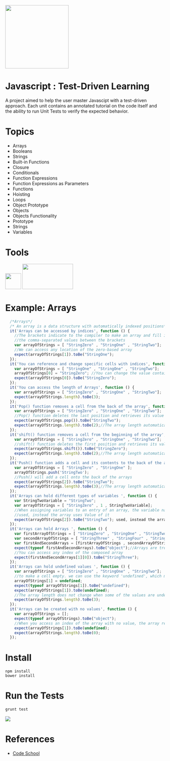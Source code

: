 <a name="README">[<img src="https://camo.githubusercontent.com/eb464a60a4a47f8b600aa71bfbc6aff3fe5c5392/68747470733a2f2f7261772e6769746875622e636f6d2f766f6f646f6f74696b69676f642f6c6f676f2e6a732f6d61737465722f6a732e706e67" width="200px" height="200px" />](https://github.com/MartinChavez/Learn-Javascript)</a>

Javascript : Test-Driven Learning
================

A project aimed to help the user master Javascipt with a test-driven approach. Each unit contains an annotated tutorial on the code itself and the ability to run Unit Tests to verify the expected behavior.

Topics
================
 - Arrays
 - Booleans
 - Strings
 - Built-in Functions
 - Closure
 - Conditionals
 - Function Expressions
 - Function Expressions as Parameters
 - Functions
 - Hoisting
 - Loops
 - Object Prototype
 - Objects
 - Objects Functionality
 - Prototype
 - Strings
 - Variables

Tools
====================
<a name="README">[<img src="https://camo.githubusercontent.com/39242419c60a53e1f3cecdeecb2460acce47366f/687474703a2f2f6772756e746a732e636f6d2f696d672f6772756e742d6c6f676f2d6e6f2d776f72646d61726b2e737667" width="50px" height="50px" />](https://github.com/gruntjs/grunt)</a>
<a name="README">[<img src="https://karma-runner.github.io/assets/img/banner.png" width="160px" height="80px" />](https://karma-runner.github.io/0.12/index.html)</a>

Example: Arrays
====================
```Javascript
  /*Arrays*/
  /* An array is a data structure with automatically indexed positions*/
  it('Arrays can be accessed by indices', function () {
    //The brackets indicate to the compiler to make an array and fill it with
    //the comma-separated values between the brackets
    var arrayOfStrings = [ "StringZero" , "StringOne" , "StringTwo"];
    //We can access any location of the zero-based array
    expect(arrayOfStrings[1]).toBe("StringOne");
  });
  it('You can reference and change specific cells with indices', function () {
    var arrayOfStrings = [ "StringOne" , "StringOne" , "StringTwo"];
    arrayOfStrings[0] = "StringZero"; //You can change the value contained at any index
    expect(arrayOfStrings[0]).toBe("StringZero");
  });
  it('You can access the length of Arrays', function () {
    var arrayOfStrings = [ "StringZero" , "StringOne" , "StringTwo"];
    expect(arrayOfStrings.length).toBe(3);
  });
  it('Pop() function removes a cell from the back of the array', function () {
    var arrayOfStrings = [ "StringZero" , "StringOne" , "StringTwo"];
    //Pop() function deletes the last position and retrieves its value
    expect(arrayOfStrings.pop()).toBe("StringTwo");
    expect(arrayOfStrings.length).toBe(2);//The array length automatically adjusts
  });
  it('shift() function removes a cell from the beginning of the array', function () {
    var arrayOfStrings = [ "StringZero" , "StringOne" , "StringTwo"];
    //shift() function deletes the first position and retrieves its value
    expect(arrayOfStrings.shift()).toBe("StringZero");
    expect(arrayOfStrings.length).toBe(2);//The array length automatically adjusts
  });
  it('Push() function adds a cell and its contents to the back of the array', function () {
    var arrayOfStrings = [ "StringZero" , "StringOne" ];
    arrayOfStrings.push('StringTwo');
    //Push() will add a cell onto the back of the arrays
    expect(arrayOfStrings[2]).toBe("StringTwo");
    expect(arrayOfStrings.length).toBe(3);//The array length automatically adjusts
  });
  it('Arrays can hold different types of variables ', function () {
    var StringTwoVariable = "StringTwo";
    var arrayOfStrings = [ "StringZero" , 1 , StringTwoVariable];
    //When assigning variables to an entry of an array, the variable name is not
    //used, instead the array uses Value of it
    expect(arrayOfStrings[2]).toBe("StringTwo"); used, instead the array uses Value of it
  });
  it('Arrays can hold Arrays ', function () {
    var firstArrayOfStrings = [ "StringZero" , "StringOne" , "StringTwo"];
    var secondArrayOfStrings = [ "StringThree" , "StringFour" , "StringFive"];
    var firstAndSecondArrays = [firstArrayOfStrings , secondArrayOfStrings];
    expect(typeof firstAndSecondArrays).toBe("object");//Arrays are treated as objects
    //You can access any index of the composed array
    expect(firstAndSecondArrays[1][0]).toBe("StringThree");
  });
  it('Arrays can hold undefined values ', function () {
    var arrayOfStrings = [ "StringZero" , "StringOne" , "StringTwo"];
    //to make a cell empty. we can use the keyword 'undefined', which means 'NO CONTENTS'
    arrayOfStrings[1] = undefined; 
    expect(typeof arrayOfStrings[1]).toBe("undefined");
    expect(arrayOfStrings[1]).toBe(undefined);
    //The array length does not change when some of the values are undefined
    expect(arrayOfStrings.length).toBe(3);
  });
  it('Arrays can be created with no values', function () {
    var arrayOfStrings = [];
    expect(typeof arrayOfStrings).toBe("object");
    //When you access an index of the array with no value, the array returns 'undefined'
    expect(arrayOfStrings[1]).toBe(undefined); 
    expect(arrayOfStrings.length).toBe(0);
  });
```
Install
====================
```Terminal
npm install
bower install
```

Run the Tests
====================
```Javascript
grunt test
```
[<img src="https://s3-us-west-2.amazonaws.com/testdrivenlearningbucket/Run+Tests.png"  />](https://github.com/MartinChavez/Learn-Javascript)

References
====================

* [Code School](https://www.codeschool.com/)
